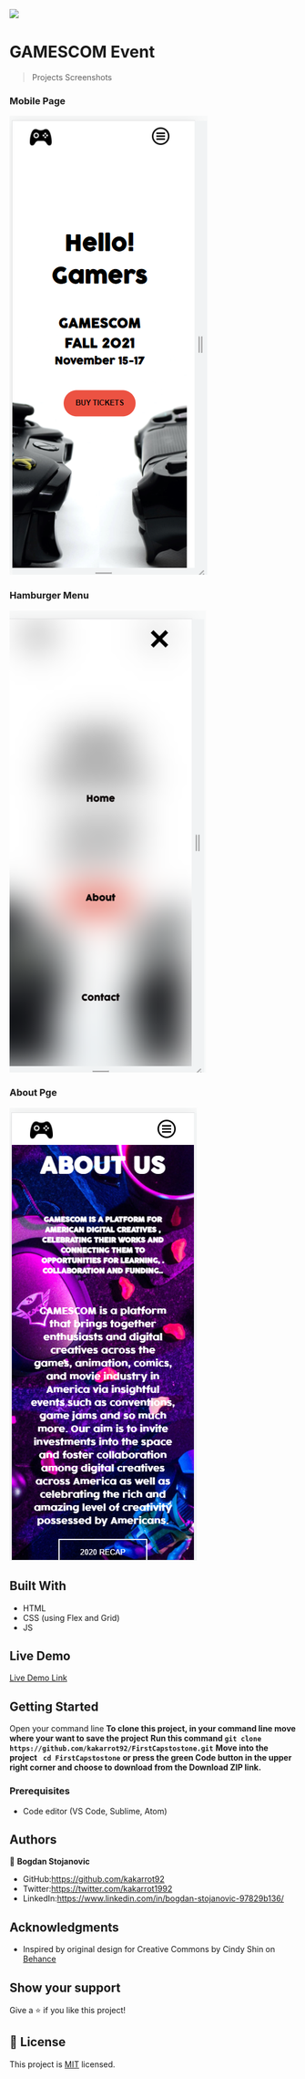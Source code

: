 ![](https://img.shields.io/badge/Microverse-blueviolet)

# GAMESCOM Event



>Projects Screenshots

### Mobile Page
![screenshot](images/screenshots/Capstone-Mobile.PNG)

### Hamburger Menu
![screenshot](images/screenshots/Hamburger-Mobile.PNG)


### About Pge
![screenshot](images/screenshots/About-Mobile.PNG)


## Built With

- HTML
- CSS (using Flex and Grid)
- JS

## Live Demo

[Live Demo Link]()

## Getting Started
Open your command line 
**To clone this project, in your command line move where your want to save the project** 
**Run this command `git clone https://github.com/kakarrot92/FirstCapstostone.git`**
**Move into the project ` cd FirstCapstostone`**
**or press the green Code button in the upper right corner and choose to download from the Download ZIP link.**




### Prerequisites

- Code editor (VS Code, Sublime, Atom)


## Authors

👤 **Bogdan Stojanovic**

- GitHub:https://github.com/kakarrot92
- Twitter:https://twitter.com/kakarrot1992
- LinkedIn:https://www.linkedin.com/in/bogdan-stojanovic-97829b136/

## Acknowledgments
- Inspired by original design for Creative Commons by Cindy Shin on [Behance](https://www.behance.net/gallery/29845175/CC-Global-Summit-2015)


## Show your support

Give a ⭐️ if you like this project!

## 📝 License

This project is [MIT](./MIT.md) licensed.



